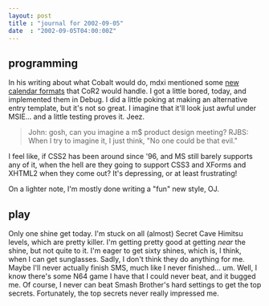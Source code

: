```yaml
---
layout: post
title : "journal for 2002-09-05"
date  : "2002-09-05T04:00:00Z"
---
```


## programming

In his writing about what Cobalt would do, mdxi mentioned some <a
href='http://docs.collapsar.net/cobalt/newcals.html'>new calendar formats</a>
that CoR2 would handle.  I got a little bored, today, and implemented them in
Debug.  I did a little poking at making an alternative entry template, but it's
not so great.  I imagine that it'll look just awful under MSIE... and a little
testing proves it.  Jeez.

> John: gosh, can you imagine a m$ product design meeting?
> RJBS: When I try to imagine it, I just think, "No one could be that evil."

I feel like, if CSS2 has been around since '96, and MS still barely supports
any of it, when the hell are they going to support CSS3 and XForms and XHTML2
when they come out?  It's depressing, or at least frustrating!

On a lighter note, I'm mostly done writing a "fun" new style, OJ.

## play

Only one shine get today.  I'm stuck on all (almost) Secret Cave Himitsu
levels, which are pretty killer.  I'm getting pretty good at getting
*near* the shine, but not quite to it.  I'm eager to get sixty shines,
which is, I think, when I can get sunglasses.  Sadly, I don't think they do
anything for me.  Maybe I'll never actually finish SMS, much like I never
finished... um.  Well, I know there's some N64 game I have that I could never
beat, and it bugged me.  Of course, I never can beat Smash Brother's hard
settings to get the top secrets.  Fortunately, the top secrets never really
impressed me.

